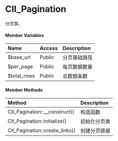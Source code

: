 # CII\_Pagination

分页类。

#### Member Variables

| Name | Access | Description |
| :--- | :--- | :--- |
| $base\_url | Public | 分页基础路径 |
| $per\_page | Public | 每页数据数量 |
| $total\_rows | Public | 总数据条数 |

#### Member Methods

| Method | Description |
| :--- | :--- |
| CII\_Pagination::\_\_construct\(\) | 构造函数 |
| CII\_Pagination::initialize\(\) | 初始化分页类 |
| CII\_Pagination::create\_links\(\) | 创建分页链接 |



